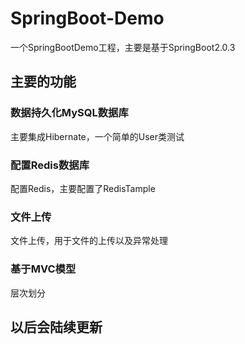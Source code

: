 # SpringBoot-Demo
一个SpringBootDemo工程，主要是基于SpringBoot2.0.3
## 主要的功能
### 数据持久化MySQL数据库
   主要集成Hibernate，一个简单的User类测试
### 配置Redis数据库
   配置Redis，主要配置了RedisTample
### 文件上传
   文件上传，用于文件的上传以及异常处理
### 基于MVC模型
   层次划分
## 以后会陆续更新
   